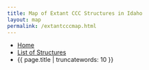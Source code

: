 ```yaml
---
title: Map of Extant CCC Structures in Idaho
layout: map
permalink: /extantcccmap.html
---
```

<ul class="breadcrumb mb-o">
<li class="breadcrumb-item"><a href="{{ '/' | absolute_url }}">Home</a></li>
<li class="breadcrumb-item"><a href="{{ '/structures/' | absolute_url }}">List of Structures</a></li>
<li class="breadcrumb-item active">{{ page.title | truncatewords: 10 }}</li>
</ul>
